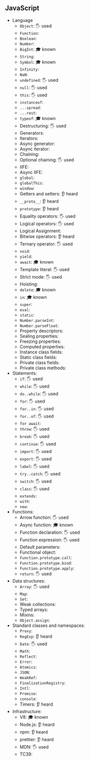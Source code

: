## JavaScript

- Language
  - `Object`: 🖐️ used
  - `Function`:
  - `Boolean`:
  - `Number`:
  - `BigInt`: 🎓 known
  - `String`:
  - `Symbol`: 🎓 known
  - `Infinity`:
  - `NaN`:
  - `undefined`: 🖐️ used
  - `null`: 🖐️ used
  - `this`: 🖐️ used
  - `instanceof`:
  - `...spread`:
  - `...rest`:
  - `typeof`: 🎓 known
  - Destructuring: 🖐️ used
  - Generators:
  - Iterators:
  - Async generator:
  - Async iterator:
  - Chaining:
  - Optional chaining: 🖐️ used
  - IIFE:
  - Async IIFE:
  - `global`:
  - `globalThis`:
  - `window`:
  - Getters and setters: 👂 heard
  - `__proto__`: 👂 heard
  - `prototype`: 👂 heard
  - Equality operators: 🖐️ used
  - Logical operators: 🖐️ used
  - Logical Assignment:
  - Bitwise operators: 👂 heard
  - Ternary operator: 🖐️ used
  - `void`:
  - `yield`:
  - `await`: 🎓 known
  - Template literal: 🖐️ used
  - Strict mode: 🖐️ used
  - Hoisting:
  - `delete`: 🎓 known
  - `in`: 🎓 known
  - `super`:
  - `eval`:
  - `static`:
  - `Number.parseInt`:
  - `Number.parseFloat`:
  - Property descriptors:
  - Sealing properties:
  - Freezing properties:
  - Computed properties:
  - Instance class fields:
  - Static class fields:
  - Private class fields:
  - Private class methods:
- Statements:
  - `if`: 🖐️ used
  - `while`: 🖐️ used
  - `do..while`: 🖐️ used
  - `for`: 🖐️ used
  - `for..in`: 🖐️ used
  - `for..of`: 🖐️ used
  - `for await`:
  - `throw`: 🖐️ used
  - `break`: 🖐️ used
  - `continue`: 🖐️ used
  - `import`: 🖐️ used
  - `export`: 🖐️ used
  - `label`: 🖐️ used
  - `try..catch`: 🖐️ used
  - `switch`: 🖐️ used
  - `class`: 🖐️ used
  - `extends`:
  - `with`:
  - `new`:
- Functions:
  - Arrow function: 🖐️ used
  - Async function: 🎓 known
  - Function declaration: 🖐️ used
  - Function expression: 🖐️ used
  - Default parameters:
  - Functional object:
  - `Function.prototype.call`:
  - `Function.prototype.bind`:
  - `Function.prototype.apply`:
  - `return`: 🖐️ used
- Data structures:
  - `Array`: 🖐️ used
  - `Map`:
  - `Set`:
  - Weak collections:
  - Typed arrays:
  - Mixins:
  - `Object.assign`:
- Standard classes and namespaces:
  - `Proxy`:
  - `RegExp`: 👂 heard
  - `Date`: 🖐️ used
  - `Math`:
  - `Reflect`:
  - `Error`:
  - `Atomics`:
  - `JSON`:
  - `WeakRef`:
  - `FinalizationRegistry`:
  - `Intl`:
  - `Promise`:
  - `console`:
  - Timers: 👂 heard
- Infrastructure:
  - V8: 🎓 known
  - Node.js: 👂 heard
  - npm: 👂 heard
  - prettier: 👂 heard
  - MDN: 🖐️ used
  - TC39:
